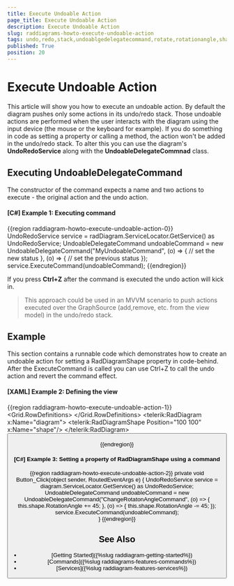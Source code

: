 ```yaml
---
title: Execute Undoable Action
page_title: Execute Undoable Action
description: Execute Undoable Action
slug: raddiagrams-howto-execute-undoable-action
tags: undo,redo,stack,undoablgedelegatecommand,rotate,rotationangle,shape
published: True
position: 20
---
```


# Execute Undoable Action

This article will show you how to execute an undoable action. By default the diagram pushes only some actions in its undo/redo stack. Those undoable actions are performed when the user interacts with the diagram using the input device (the mouse or the keyboard for example). If you do something in code as setting a property or calling a method, the action won't be added in the undo/redo stack. To alter this you can use the diagram's __UndoRedoService__ along with the __UndoableDelegateCommnad__ class.

## Executing UndoableDelegateCommand

The constructor of the command expects a name and two actions to execute - the original action and the undo action.

#### __[C#] Example 1: Executing command__
{{region raddiagram-howto-execute-undoable-action-0}}
	UndoRedoService service = radDiagram.ServiceLocator.GetService<IUndoRedoService>() as UndoRedoService;
	UndoableDelegateCommand undoableCommand = new UndoableDelegateCommand("MyUndoableCommand",
		(o) => {
			// set the new status
		},
		(o) => {
			// set the previous status
		});
	service.ExecuteCommand(undoableCommand);
{{endregion}}

If you press __Ctrl+Z__ after the command is executed the undo action will kick in.
	
> This approach could be used in an MVVM scenario to push actions executed over the GraphSource (add,remove, etc. from the view model) in the undo/redo stack.

## Example

This section contains a runnable code which demonstrates how to create an undoable action for setting a RadDiagramShape property in code-behind. After the ExecuteCommand is called you can use Ctrl+Z to call the undo action and revert the command effect.

#### __[XAML] Example 2: Defining the view__
{{region raddiagram-howto-execute-undoable-action-1}}
	<Grid>
		<Grid.RowDefinitions>
			<RowDefinition />
			<RowDefinition Height="Auto" />
		</Grid.RowDefinitions>
		<telerik:RadDiagram x:Name="diagram">
			<telerik:RadDiagramShape Position="100 100" x:Name="shape"/>
		</telerik:RadDiagram>
		<Button Content="Rotate the shape" Grid.Row="1" Click="Button_Click" />
	</Grid>    
{{endregion}}
	
#### __[C#] Example 3: Setting a property of RadDiagramShape using a command__
{{region raddiagram-howto-execute-undoable-action-2}}
	private void Button_Click(object sender, RoutedEventArgs e)
	{
		UndoRedoService service = diagram.ServiceLocator.GetService<IUndoRedoService>() as UndoRedoService;
		UndoableDelegateCommand undoableCommand = new UndoableDelegateCommand("ChangeRotatonAngleCommand",
			(o) => {
				this.shape.RotationAngle += 45;
			},
			(o) => {
				this.shape.RotationAngle -= 45;
			});
		service.ExecuteCommand(undoableCommand);            
	}
{{endregion}}

## See Also
 * [Getting Started]({%slug raddiagram-getting-started%})
 * [Commands]({%slug raddiagrams-features-commands%})
 * [Services]({%slug raddiagram-features-services%})